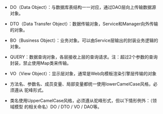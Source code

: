 - DO（Data Object）：与数据库表结构一一对应，通过DAO层向上传输数据源对象。 
- DTO（Data Transfer Object）：数据传输对象，Service和Manager向外传输的对象。 
- BO（Business Object）：业务对象。可以由Service层输出的封装业务逻辑的对象。 
- QUERY：数据查询对象，各层接收上层的查询请求。注：超过2个参数的查询封装，禁止使用Map类来传输。  
- VO（View Object）：显示层对象，通常是Web向模板渲染引擎层传输的对象

- 方法名、参数名、成员变量、局部变量都统一使用lowerCamelCase风格，必须遵从 驼峰形式。
      
- 类名使用UpperCamelCase风格，必须遵从驼峰形式，但以下情形例外：（领域模型 的相关命名）DO / DTO / VO / DAO等。 